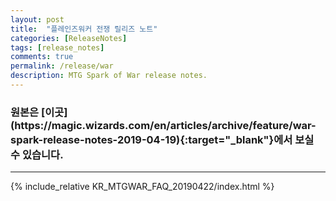```yaml
---
layout: post
title:  "플레인즈워커 전쟁 릴리즈 노트"
categories: [ReleaseNotes]
tags: [release_notes]
comments: true
permalink: /release/war
description: MTG Spark of War release notes.
---
```


<h3 markdown="1">원본은 [이곳](https://magic.wizards.com/en/articles/archive/feature/war-spark-release-notes-2019-04-19){:target="_blank"}에서 보실 수 있습니다.</h3>

--------

{% include_relative KR_MTGWAR_FAQ_20190422/index.html %}
